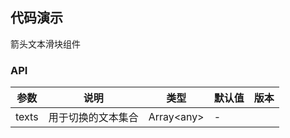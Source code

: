 ## 代码演示

箭头文本滑块组件

<!-- prettier-ignore -->
<code src="./demo/basic.tsx"></code>

### API

| 参数  | 说明               | 类型        | 默认值 | 版本 |
| ----- | ------------------ | ----------- | ------ | ---- |
| texts | 用于切换的文本集合 | Array\<any> | -      |      |
